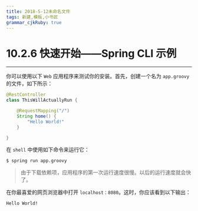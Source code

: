 ```yaml
---
title: 2018-5-12未命名文件 
tags: 新建,模板,小书匠
grammar_cjkRuby: true
---
```


# 10.2.6 快速开始——Spring CLI 示例
---

你可以使用以下 `Web` 应用程序来测试你的安装。首先，创建一个名为 `app.groovy` 的文件，如下所示：

``` java
@RestController
class ThisWillActuallyRun {

	@RequestMapping("/")
	String home() {
		"Hello World!"
	}

}
```

在 `shell` 中使用如下命令来运行它：

``` shell
$ spring run app.groovy
```

> 由于下载依赖项，应用程序的第一次运行速度很慢。以后的运行速度就会快了。

在你最喜爱的网页浏览器中打开 `localhost：8080`。这时，你应该看到以下输出：

```
Hello World!
```